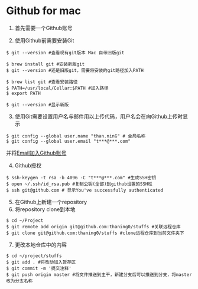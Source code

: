 # Github for mac

1. 首先需要一个Github账号

2. 使用Github前需要安装Git

```
$ git --version #查看现有git版本 Mac 自带旧版git

$ brew install git #安装新版git
$ git --version #还是旧版git，需要将安装的git路径加入PATH

$ brew list git #查看安装路径
$ PATH=/usr/local/Cellar:$PATH #加入路径
$ export PATH

$ git --version #显示新版
```

3. 使用Git需要设置用户名与邮件用以上传代码，用户名会在向Github上传时显示

```
$ git config --global user.name "than.ninG" # 全局名称
$ git config --global user.email "t***@***.com" 
```

并将[Email加入Github账号](https://help.github.com/articles/setting-your-commit-email-address-on-github/)



4. Github授权

```
$ ssh-keygen -t rsa -b 4096 -C "t***@***.com" #生成SSH密钥
$ open ~/.ssh/id_rsa.pub #复制公钥(全部)到github设置的SSH栏
$ ssh git@github.com # 显示You've successfully authenticated
```

5. 在Github上新建一个repository
6. 将repository clone到本地
```
$ cd ~/Project
$ git remote add origin git@github.com:thaning0/stuffs #关联远程仓库
$ git clone git@github.com:thaning0/stuffs #clone远程仓库到当前文件夹下
```

7. 更改本地仓库中的内容
```
$ cd ~/project/stuffs
$ git add . #将改动加入暂存区
$ git commit -m '提交注释'
$ git push origin master #将文件推送到主干，新建分支后可以推送到分支，将master改为分支名称
```

